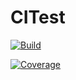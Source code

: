 # CITest

[![Build](https://travis-ci.org/syt123450/CITest.svg?branch=master)](https://travis-ci.org/syt123450/CITest)

[![Coverage](https://coveralls.io/repos/github/geekplux/markvis/badge.svg?style=flat-square)](https://coveralls.io/github/geekplux/markvis)
